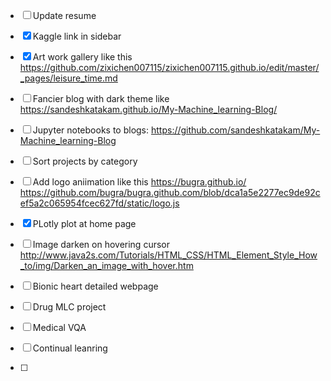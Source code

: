 
- [ ] Update resume
- [x] Kaggle link in sidebar
- [x] Art work gallery like this https://github.com/zixichen007115/zixichen007115.github.io/edit/master/_pages/leisure_time.md
- [ ] Fancier blog  with dark theme like https://sandeshkatakam.github.io/My-Machine_learning-Blog/
- [ ] Jupyter notebooks to blogs: https://github.com/sandeshkatakam/My-Machine_learning-Blog
- [ ] Sort projects by category
- [ ] Add logo aniimation like this https://bugra.github.io/ https://github.com/bugra/bugra.github.com/blob/dca1a5e2277ec9de92cef5a2c065954fcec627fd/static/logo.js
- [x] PLotly plot at home page
- [ ] Image darken on hovering cursor http://www.java2s.com/Tutorials/HTML_CSS/HTML_Element_Style_How_to/img/Darken_an_image_with_hover.htm



- [ ] Bionic heart detailed webpage
- [ ] Drug MLC project
- [ ] Medical VQA
- [ ] Continual leanring
- [ ] 